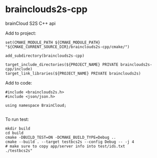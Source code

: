 # brainclouds2s-cpp
brainCloud S2S C++ api

Add to project:
```
set(CMAKE_MODULE_PATH ${CMAKE_MODULE_PATH} "${CMAKE_CURRENT_SOURCE_DIR}/brainclouds2s-cpp/cmake/")

add_subdirectory(brainclouds2s-cpp)

target_include_directories(${PROJECT_NAME} PRIVATE brainclouds2s-cpp/include)
target_link_libraries(${PROJECT_NAME} PRIVATE brainclouds2s)
```

Add to code:
```
#include <brainclouds2s.h>
#include <json/json.h>

using namespace BrainCloud;


```

To run test:
```
mkdir build 
cd build
cmake -DBUILD_TEST=ON -DCMAKE_BUILD_TYPE=Debug ..
cmake --build . --target testbcs2s --config Debug -- -j 4
# make sure to copy app/server info into test/ids.txt
./testbcs2s"
```
